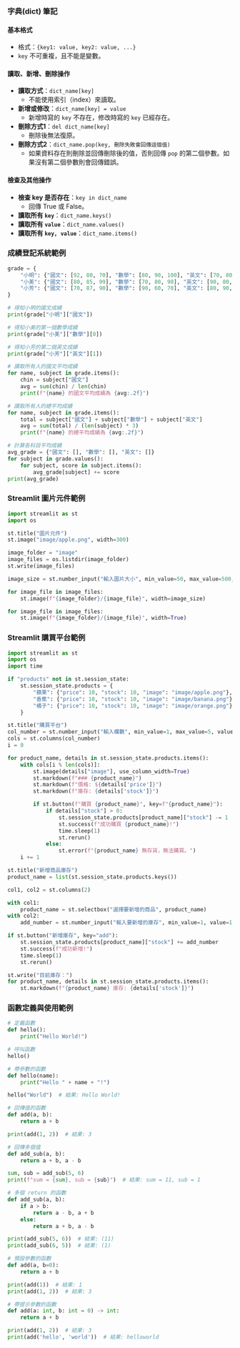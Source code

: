 ### 字典(dict) 筆記

#### 基本格式

- 格式：`{key1: value, key2: value, ...}`
- `key` 不可重複，且不能是變數。

#### 讀取、新增、刪除操作

- **讀取方式**：`dict_name[key]`
  - 不能使用索引（index）來讀取。
- **新增或修改**：`dict_name[key] = value`
  - 新增時寫的 `key` 不存在，修改時寫的 `key` 已經存在。
- **刪除方式1**：`del dict_name[key]`
  - 刪除後無法復原。
- **刪除方式2**：`dict_name.pop(key, 刪除失敗會回傳這個值)`
  - 如果資料存在則刪除並回傳刪除後的值，否則回傳 `pop` 的第二個參數。如果沒有第二個參數則會回傳錯誤。

#### 檢查及其他操作

- **檢查 key 是否存在**：`key in dict_name`
  - 回傳 True 或 False。
- **讀取所有 `key`**：`dict_name.keys()`
- **讀取所有 `value`**：`dict_name.values()`
- **讀取所有 `key, value`**：`dict_name.items()`

### 成績登記系統範例

```python
grade = {
    "小明": {"國文": [92, 80, 70], "數學": [80, 90, 100], "英文": [70, 80, 90]},
    "小美": {"國文": [80, 85, 99], "數學": [70, 80, 90], "英文": [90, 80, 70]},
    "小芳": {"國文": [70, 87, 90], "數學": [90, 60, 70], "英文": [80, 90, 100]},
}

# 得知小明的國文成績
print(grade["小明"]["國文"])

# 得知小美的第一個數學成績
print(grade["小美"]["數學"][0])

# 得知小芳的第二個英文成績
print(grade["小芳"]["英文"][1])

# 讀取所有人的國文平均成績
for name, subject in grade.items():
    chin = subject["國文"]
    avg = sum(chin) / len(chin)
    print(f"{name} 的國文平均成績為 {avg:.2f}")

# 讀取所有人的總平均成績
for name, subject in grade.items():
    total = subject["國文"] + subject["數學"] + subject["英文"]
    avg = sum(total) / (len(subject) * 3)
    print(f"{name} 的總平均成績為 {avg:.2f}")

# 計算各科目平均成績
avg_grade = {"國文": [], "數學": [], "英文": []}
for subject in grade.values():
    for subject, score in subject.items():
        avg_grade[subject] += score
print(avg_grade)
```

### Streamlit 圖片元件範例

```python
import streamlit as st
import os

st.title("圖片元件")
st.image("image/apple.png", width=300)

image_folder = "image"
image_files = os.listdir(image_folder)
st.write(image_files)

image_size = st.number_input("輸入圖片大小", min_value=50, max_value=500, step=50, value=100)

for image_file in image_files:
    st.image(f"{image_folder}/{image_file}", width=image_size)

for image_file in image_files:
    st.image(f"{image_folder}/{image_file}", width=True)
```

### Streamlit 購買平台範例

```python
import streamlit as st
import os
import time

if "products" not in st.session_state:
    st.session_state.products = {
        "蘋果": {"price": 10, "stock": 10, "image": "image/apple.png"},
        "香蕉": {"price": 10, "stock": 10, "image": "image/banana.png"},
        "橘子": {"price": 10, "stock": 10, "image": "image/orange.png"},
    }

st.title("購買平台")
col_number = st.number_input("輸入欄數", min_value=1, max_value=5, value=2)
cols = st.columns(col_number)
i = 0

for product_name, details in st.session_state.products.items():
    with cols[i % len(cols)]:
        st.image(details["image"], use_column_width=True)
        st.markdown(f"### {product_name}")
        st.markdown(f"價格: ${details['price']}")
        st.markdown(f"庫存: {details['stock']}")

        if st.button(f"購買 {product_name}", key=f"{product_name}"):
            if details["stock"] > 0:
                st.session_state.products[product_name]["stock"] -= 1
                st.success(f"成功購買 {product_name}!")
                time.sleep(1)
                st.rerun()
            else:
                st.error(f"{product_name} 無存貨，無法購買。")
    i += 1

st.title("新增商品庫存")
product_name = list(st.session_state.products.keys())

col1, col2 = st.columns(2)

with col1:
    product_name = st.selectbox("選擇要新增的商品", product_name)
with col2:
    add_number = st.number_input("輸入要新增的庫存", min_value=1, value=1)

if st.button("新增庫存", key="add"):
    st.session_state.products[product_name]["stock"] += add_number
    st.success(f"成功新增!")
    time.sleep(1)
    st.rerun()

st.write("目前庫存：")
for product_name, details in st.session_state.products.items():
    st.markdown(f"{product_name} 庫存: {details['stock']}")
```

### 函數定義與使用範例

```python
# 定義函數
def hello():
    print("Hello World!")

# 呼叫函數
hello()

# 帶參數的函數
def hello(name):
    print("Hello " + name + "!")

hello("World")  # 結果: Hello World!

# 回傳值的函數
def add(a, b):
    return a + b

print(add(1, 2))  # 結果: 3

# 回傳多個值
def add_sub(a, b):
    return a + b, a - b

sum, sub = add_sub(5, 6)
print(f"sum = {sum}, sub = {sub}")  # 結果: sum = 11, sub = 1

# 多個 return 的函數
def add_sub(a, b):
    if a > b:
        return a - b, a + b
    else:
        return a + b, a - b

print(add_sub(5, 6))  # 結果: (11)
print(add_sub(6, 5))  # 結果: (1)

# 預設參數的函數
def add(a, b=0):
    return a + b

print(add(1))  # 結果: 1
print(add(1, 2))  # 結果: 3

# 帶提示參數的函數
def add(a: int, b: int = 0) -> int:
    return a + b

print(add(1, 2))  # 結果: 3
print(add('hello', 'world'))  # 結果: helloworld
```

